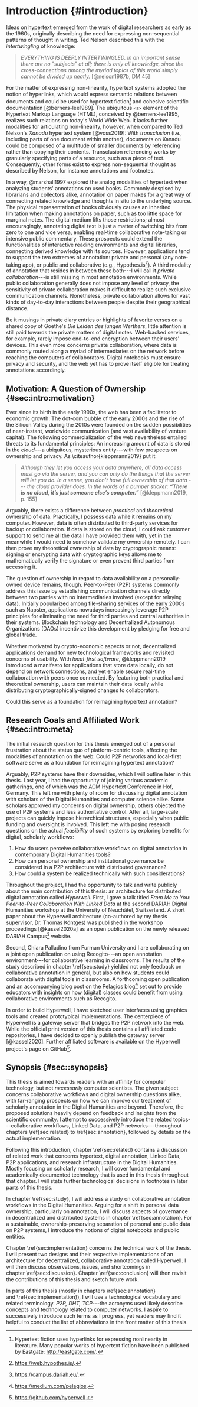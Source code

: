 # Introduction {#introduction}

Ideas on hypertext emerged from the work of digital researchers as early as the 1960s, originally describing the need for expressing non-sequential patterns of thought in writing. Ted Nelson described this with the _intertwingling_ of knowledge:

> _EVERYTHING IS DEEPLY INTERTWINGLED. In an important sense there are no "subjects" at all; there is only all knowledge, since the cross-connections among the myriad topics of this world simply cannot be divided up neatly._ [@nelson1987b, DM 45]

For the matter of expressing non-linearity, hypertext systems adopted the notion of hyperlinks, which would express semantic relations between documents and could be used for hypertext fiction[^hypertext-fiction] and cohesive scientific documentation [@berners-lee1989]. The ubiquitous `<a>` element of the Hypertext Markup Language (HTML), conceived by @berners-lee1995, realizes such relations on today's World Wide Web. It lacks further modalities for articulating non-linearity, however, when compared to Ted Nelson's _Xanadu_ hypertext system [@voss2019]: With _transclusion_ (i.e., including parts of one document within another), documents on Xanadu could be composed of a multitude of smaller documents by referencing rather than copying their contents. Transclusion referencing works by granularly specifying parts of a resource, such as a piece of text. Consequently, other forms exist to express non-sequential thought as described by Nelson, for instance annotations and footnotes.

In a way, @marshall1997 explored the analog modalities of hypertext when analyzing students' annotations on used books. Commonly despised by librarians and collectors alike, annotation on paper makes for a great way of connecting related knowledge and thoughts in situ to the underlying source. The physical representation of books obviously causes an inherited limitation when making annotations on paper, such as too little space for marginal notes. The digital medium lifts those restrictions; almost encouragingly, annotating digital text is just a matter of switching bits from zero to one and vice versa, enabling real-time collaborative note-taking or intensive public commentary. These prospects could extend the functionalities of interactive reading environments and digital libraries, connecting derived knowledge with its sources. However, applications tend to support the two extremes of annotation: private and personal (any note-taking app), or public and collaborative (e.g., Hypothes.is[^hypothesis]). A third modality of annotation that resides in between these both---I will call it _private collaboration_---is still missing in most annotation environments. While public collaboration generally does not impose any level of privacy, the sensitivity of private collaboration makes it difficult to realize such exclusive communication channels. Nonetheless, private collaboration allows for vast kinds of day-to-day interactions between people despite their geographical distance.

Be it musings in private diary entries or highlights of favorite verses on a shared copy of Goethe's _Die Leiden des jungen Werthers_, little attention is still paid towards the private matters of digital notes. Web-backed services, for example, rarely impose end-to-end encryption between their users' devices. This even more concerns private collaboration, where data is commonly routed along a myriad of intermediaries on the network before reaching the computers of collaborators. Digital notebooks must ensure privacy and security, and the web yet has to prove itself eligible for treating annotations accordingly.

[^hypertext-fiction]: Hypertext fiction uses hyperlinks for expressing nonlinearity in literature. Many popular works of hypertext fiction have been published by Eastgate: <http://eastgate.com/>.
[^hypothesis]: <https://web.hypothes.is/>.

## Motivation: A Question of Ownership {#sec:intro:motivation}

Ever since its birth in the early 1990s, the web has been a facilitator to economic growth: The dot-com bubble of the early 2000s and the rise of the Silicon Valley during the 2010s were founded on the sudden possibilities of near-instant, worldwide communication (and vast availability of venture capital). The following commercialization of the web nevertheless entailed threats to its fundamental principles: An increasing amount of data is stored in the _cloud_---a ubiquitous, mysterious entity---with few prospects on ownership and privacy. As \citeauthor{kleppmann2019} put it:

> _Although they let you access your data anywhere, all data access must go via the server, and you can only do the things that the server will let you do. In a sense, you don’t have full ownership of that data --- the cloud provider does. In the words of a bumper sticker: **“There is no cloud, it’s just someone else’s computer.”**_ [@kleppmann2019, p. 155]

Arguably, there exists a difference between _practical_ and _theoretical_ ownership of data. Practically, I possess data while it remains on my computer. However, data is often distributed to third-party services for backup or collaboration. If data is stored on the cloud, I could ask customer support to send me all the data I have provided them with, yet in the meanwhile I would need to somehow validate my ownership remotely. I can then prove my theoretical ownership of data by cryptographic means: signing or encrypting data with cryptographic keys allows me to mathematically verify the signature or even prevent third parties from accessing it.

The question of ownership in regard to data availability on a personally-owned device remains, though. Peer-to-Peer (P2P) systems commonly address this issue by establishing communication channels directly between two parties with no intermediaries involved (except for relaying data). Initially popularized among file-sharing services of the early 2000s such as Napster, applications nowadays increasingly leverage P2P principles for eliminating the need for third parties and central authorities in their systems. Blockchain technology and Decentralized Autonomous Organizations (DAOs) incentivize this development by pledging for free and global trade.

Whether motivated by crypto-economic aspects or not, decentralized applications demand for new technological frameworks and revisited concerns of usability. With _local-first software_, @kleppmann2019 introduced a manifesto for applications that store data locally, do not depend on network connections, and yet enable secure real-time collaboration with peers once connected. By featuring both practical and theoretical ownership, users can maintain their data locally while distributing cryptographically-signed changes to collaborators.

Could this serve as a foundation for reimagining hypertext annotation?

## Research Goals and Affiliated Work {#sec:intro:meta}

The initial research question for this thesis emerged out of a personal frustration about the status quo of platform-centric tools, affecting the modalities of annotation on the web: Could P2P networks and local-first software serve as a foundation for reimagining hypertext annotation?

Arguably, P2P systems have their downsides, which I will outline later in this thesis. Last year, I had the opportunity of joining various academic gatherings, one of which was the ACM Hypertext Conference in Hof, Germany. This left me with plenty of room for discussing digital annotation with scholars of the Digital Humanities and computer science alike. Some scholars approved my concerns on digital ownership, others objected the use of P2P systems and less authoritative control. After all, large-scale projects can quickly impose hierarchical structures, especially when public funding and oversight is involved. This left me with posing research questions on the actual _feasibility_ of such systems by exploring benefits for digital, scholarly workflows:

1. How do users perceive collaborative workflows on digital annotation in contemporary Digital Humanities tools?
2. How can personal ownership and institutional governance be considered in a P2P architecture with distributed governance?
3. How could a system be realized technically with such considerations?

Throughout the project, I had the opportunity to talk and write publicly about the main contribution of this thesis: an architecture for distributed digital annotation called _Hyperwell_. First, I gave a talk titled _From Me to You: Peer-to-Peer Collaboration With Linked Data_ at the second DARIAH Digital Humanities workshop at the University of Neuchâtel, Switzerland. A short paper about the Hyperwell architecture (co-authored by my thesis supervisor, Dr. Thomas Köntges) was published in the workshop proceedings [@kassel2020a] as an open publication on the newly released DARIAH Campus[^dariah-campus] website. 

Second, Chiara Palladino from Furman University and I are collaborating on a joint open publication on using Recogito---an open annotation environment---for collaborative learning in classrooms. The results of the study described in chapter \ref{sec:study} yielded not only feedback on collaborative annotation in general, but also on how students could collaborate with digital tools in classrooms. A forthcoming open publication and an accompanying blog post on the Pelagios blog[^pelagios-blog] set out to provide educators with insights on how (digital) classes could benefit from using collaborative environments such as Recogito.

In order to build Hyperwell, I have sketched user interfaces using graphics tools and created prototypical implementations. The centerpiece of Hyperwell is a gateway server that bridges the P2P network into the web. While the official print version of this thesis contains all affiliated code repositories, I have decided to openly publish the gateway server [@kassel2020]. Further affiliated software is available on the Hyperwell project's page on GitHub[^hyperwell-project].

[^dariah-campus]: <https://campus.dariah.eu/>.
[^pelagios-blog]: <https://medium.com/pelagios>.
[^hyperwell-project]: <https://github.com/hyperwell>.

## Synopsis {#sec::synopsis}

This thesis is aimed towards readers with an affinity for computer technology, but not _necessarily_ computer scientists. The given subject concerns collaborative workflows and digital ownership questions alike, with far-ranging prospects on how we can improve our treatment of scholarly annotation in the Digital Humanities and beyond. Therefore, the proposed solutions heavily depend on feedback and insights from the scientific community. I attempt to successively introduce the related topics---collaborative workflows, Linked Data, and P2P networks---throughout chapters \ref{sec:related} to \ref{sec:annotation}, followed by details on the actual implementation.

Following this introduction, chapter \ref{sec:related} contains a discussion of related work that concerns hypertext, digital annotation, Linked Data, P2P applications, and research infrastructure in the Digital Humanities. Mostly focusing on scholarly research, I will cover fundamental and academically documented technology that is used in this thesis throughout that chapter. I will state further technological decisions in footnotes in later parts of this thesis.

In chapter \ref{sec:study}, I will address a study on collaborative annotation workflows in the Digital Humanities. Arguing for a shift in personal data ownership, particularly on annotation, I will discuss aspects of governance in decentralized and distributed systems in chapter \ref{sec:annotation}. For a sustainable, ownership-preserving separation of personal and public data on P2P systems, I introduce the notions of digital notebooks and public entities.

Chapter \ref{sec:implementation} concerns the technical work of the thesis. I will present two designs and their respective implementations of an architecture for decentralized, collaborative annotation called Hyperwell. I will then discuss observations, issues, and shortcomings in chapter \ref{sec:discussion}. Chapter \ref{sec:conclusion} will then revisit the contributions of this thesis and sketch future work.

In parts of this thesis (mostly in chapters \ref{sec:annotation} and \ref{sec:implementation}), I will use a technological vocabulary and related terminology. _P2P, DHT, TCP_---the acronyms used likely describe concepts and technology related to computer networks. I aspire to successively introduce such terms as I progress, yet readers may find it helpful to conduct the list of abbreviations in the front matter of this thesis.
